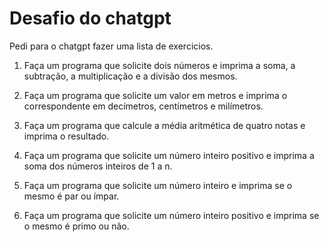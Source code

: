 # Desafio do chatgpt

Pedi para o chatgpt fazer uma lista de exercicios.

1. Faça um programa que solicite dois números e imprima a soma, a subtração, a multiplicação e a divisão dos mesmos.

2. Faça um programa que solicite um valor em metros e imprima o correspondente em decímetros, centímetros e milímetros.

3. Faça um programa que calcule a média aritmética de quatro notas e imprima o resultado.

4. Faça um programa que solicite um número inteiro positivo e imprima a soma dos números inteiros de 1 a n.

5. Faça um programa que solicite um número inteiro e imprima se o mesmo é par ou ímpar.

6. Faça um programa que solicite um número inteiro positivo e imprima se o mesmo é primo ou não.

